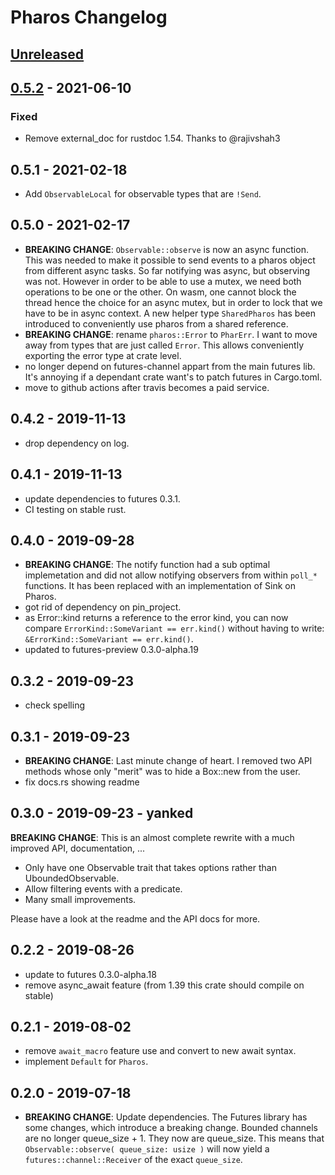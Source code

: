 # Pharos Changelog

## [Unreleased]

  [Unreleased]: https://github.com/najamelan/pharos/compare/0.5.2...dev


## [0.5.2] - 2021-06-10

  [0.5.2]: https://github.com/najamelan/pharos/compare/0.5.1...0.5.2

### Fixed

  - Remove external_doc for rustdoc 1.54. Thanks to @rajivshah3


## 0.5.1 - 2021-02-18

- Add `ObservableLocal` for observable types that are `!Send`.

## 0.5.0 - 2021-02-17

- **BREAKING CHANGE**: `Observable::observe` is now an async function. This was needed to make it possible to send
  events to a pharos object from different async tasks. So far notifying was async, but observing was not. However
  in order to be able to use a mutex, we need both operations to be one or the other. On wasm, one cannot block the
  thread hence the choice for an async mutex, but in order to lock that we have to be in async context.
  A new helper type `SharedPharos` has been introduced to conveniently use pharos from a shared reference.
- **BREAKING CHANGE**: rename `pharos::Error` to `PharErr`. I want to move away from types that are just called `Error`.
  This allows conveniently exporting the error type at crate level.
- no longer depend on futures-channel appart from the main futures lib. It's annoying if a dependant crate
  want's to patch futures in Cargo.toml.
- move to github actions after travis becomes a paid service.

## 0.4.2 - 2019-11-13

- drop dependency on log.

## 0.4.1 - 2019-11-13

- update dependencies to futures 0.3.1.
- CI testing on stable rust.

## 0.4.0 - 2019-09-28

- **BREAKING CHANGE**: The notify function had a sub optimal implemetation and did not allow notifying observers
  from within `poll_*` functions. It has been replaced with an implementation of Sink on Pharos.
- got rid of dependency on pin_project.
- as Error::kind returns a reference to the error kind, you can now compare `ErrorKind::SomeVariant == err.kind()` without having to write: `&ErrorKind::SomeVariant == err.kind()`.
- updated to futures-preview 0.3.0-alpha.19

## 0.3.2 - 2019-09-23

- check spelling

## 0.3.1 - 2019-09-23

- **BREAKING CHANGE**: Last minute change of heart. I removed two API methods whose only "merit" was
to hide a Box::new from the user.
- fix docs.rs showing readme

## 0.3.0 - 2019-09-23 - yanked

**BREAKING CHANGE**: This is an almost complete rewrite with a much improved API, documentation, ...

- Only have one Observable trait that takes options rather than UboundedObservable.
- Allow filtering events with a predicate.
- Many small improvements.

Please have a look at the readme and the API docs for more.

## 0.2.2 - 2019-08-26

- update to futures 0.3.0-alpha.18
- remove async_await feature (from 1.39 this crate should compile on stable)

## 0.2.1 - 2019-08-02

- remove `await_macro` feature use and convert to new await syntax.
- implement `Default` for `Pharos`.


## 0.2.0 - 2019-07-18

- **BREAKING CHANGE**:  Update dependencies. The Futures library has some changes, which introduce a breaking change. Bounded channels are no longer queue_size + 1. They now are queue_size. This means that `Observable::observe( queue_size: usize )` will now yield a `futures::channel::Receiver` of the exact `queue_size`.
